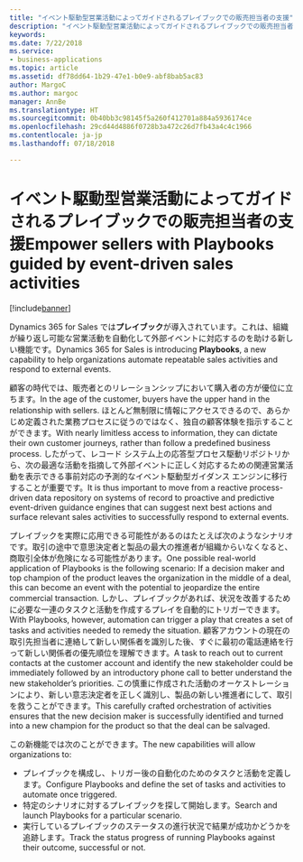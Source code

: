 ```yaml
---
title: "イベント駆動型営業活動によってガイドされるプレイブックでの販売担当者の支援"
description: "イベント駆動型営業活動によってガイドされるプレイブックでの販売担当者の支援"
keywords: 
ms.date: 7/22/2018
ms.service:
- business-applications
ms.topic: article
ms.assetid: df78dd64-1b29-47e1-b0e9-abf8bab5ac83
author: MargoC
ms.author: margoc
manager: AnnBe
ms.translationtype: HT
ms.sourcegitcommit: 0b40bb3c98145f5a260f412701a884a5936174ce
ms.openlocfilehash: 29cd44d4886f0728b3a472c26d7fb43a4c4c1966
ms.contentlocale: ja-jp
ms.lasthandoff: 07/18/2018

---
```


# <a name="empower-sellers-with-playbooks-guided-by-event-driven-sales-activities"></a><span data-ttu-id="01447-103">イベント駆動型営業活動によってガイドされるプレイブックでの販売担当者の支援</span><span class="sxs-lookup"><span data-stu-id="01447-103">Empower sellers with Playbooks guided by event-driven sales activities</span></span>


[!include[banner](../../includes/banner.md)]


<span data-ttu-id="01447-104">Dynamics 365 for Sales では**プレイブック**が導入されています。これは、組織が繰り返し可能な営業活動を自動化して外部イベントに対応するのを助ける新しい機能です。</span><span class="sxs-lookup"><span data-stu-id="01447-104">Dynamics 365 for Sales is introducing **Playbooks**, a new capability to help organizations automate repeatable sales activities and respond to external events.</span></span>

<span data-ttu-id="01447-105">顧客の時代では、販売者とのリレーションシップにおいて購入者の方が優位に立ちます。</span><span class="sxs-lookup"><span data-stu-id="01447-105">In the age of the customer, buyers have the upper hand in the relationship with sellers.</span></span> <span data-ttu-id="01447-106">ほとんど無制限に情報にアクセスできるので、あらかじめ定義された業務プロセスに従うのではなく、独自の顧客体験を指示することができます。</span><span class="sxs-lookup"><span data-stu-id="01447-106">With nearly limitless access to information, they can dictate their own customer journeys, rather than follow a predefined business process.</span></span> <span data-ttu-id="01447-107">したがって、レコード システム上の応答型プロセス駆動リポジトリから、次の最適な活動を指摘して外部イベントに正しく対応するための関連営業活動を表示できる事前対応の予測的なイベント駆動型ガイダンス エンジンに移行することが重要です。</span><span class="sxs-lookup"><span data-stu-id="01447-107">It is thus important to move from a reactive process-driven data repository on systems of record to proactive and predictive event-driven guidance engines that can suggest next best actions and surface relevant sales activities to successfully respond to external events.</span></span>

<span data-ttu-id="01447-108">プレイブックを実際に応用できる可能性があるのはたとえば次のようなシナリオです。取引の途中で意思決定者と製品の最大の推進者が組織からいなくなると、商取引全体が危険になる可能性があります。</span><span class="sxs-lookup"><span data-stu-id="01447-108">One possible real-world application of Playbooks is the following scenario: If a decision maker and top champion of the product leaves the organization in the middle of a deal, this can become an event with the potential to jeopardize the entire commercial transaction.</span></span> <span data-ttu-id="01447-109">しかし、プレイブックがあれば、状況を改善するために必要な一連のタスクと活動を作成するプレイを自動的にトリガーできます。</span><span class="sxs-lookup"><span data-stu-id="01447-109">With Playbooks, however, automation can trigger a play that creates a set of tasks and activities needed to remedy the situation.</span></span>
<span data-ttu-id="01447-110">顧客アカウントの現在の取引先担当者に連絡して新しい関係者を識別した後、すぐに最初の電話連絡を行って新しい関係者の優先順位を理解できます。</span><span class="sxs-lookup"><span data-stu-id="01447-110">A task to reach out to current contacts at the customer account and identify the new stakeholder could be immediately followed by an introductory phone call to better understand the new stakeholder’s priorities.</span></span> <span data-ttu-id="01447-111">この慎重に作成された活動のオーケストレーションにより、新しい意志決定者を正しく識別し、製品の新しい推進者にして、取引を救うことができます。</span><span class="sxs-lookup"><span data-stu-id="01447-111">This carefully crafted orchestration of activities ensures that the new decision maker is successfully identified and turned into a new champion for the product so that the deal can be salvaged.</span></span>

<span data-ttu-id="01447-112">この新機能では次のことができます。</span><span class="sxs-lookup"><span data-stu-id="01447-112">The new capabilities will allow organizations to:</span></span>

-   <span data-ttu-id="01447-113">プレイブックを構成し、トリガー後の自動化のためのタスクと活動を定義します。</span><span class="sxs-lookup"><span data-stu-id="01447-113">Configure Playbooks and define the set of tasks and activities to automate once triggered.</span></span>
-   <span data-ttu-id="01447-114">特定のシナリオに対するプレイブックを探して開始します。</span><span class="sxs-lookup"><span data-stu-id="01447-114">Search and launch Playbooks for a particular scenario.</span></span>
-   <span data-ttu-id="01447-115">実行しているプレイブックのステータスの進行状況で結果が成功かどうかを追跡します。</span><span class="sxs-lookup"><span data-stu-id="01447-115">Track the status progress of running Playbooks against their outcome, successful or not.</span></span>

